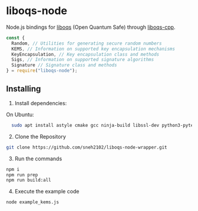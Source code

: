 # liboqs-node

Node.js bindings for [liboqs](https://github.com/open-quantum-safe/liboqs) (Open Quantum Safe) through [liboqs-cpp](https://github.com/open-quantum-safe/liboqs-cpp).

```js
const {
  Random, // Utilities for generating secure random numbers
  KEMS, // Information on supported key encapsulation mechanisms
  KeyEncapsulation, // Key encapsulation class and methods
  Sigs, // Information on supported signature algorithms
  Signature // Signature class and methods
} = require("liboqs-node");
```

## Installing

1. Install dependencies:

On Ubuntu:
```bash
  sudo apt install astyle cmake gcc ninja-build libssl-dev python3-pytest python3-pytest-xdist unzip xsltproc doxygen graphviz python3-yaml valgrind
```

2. Clone the Repository
```bash
git clone https://github.com/sneh2102/liboqs-node-wrapper.git
```

3. Run the commands
```bash
npm i
npm run prep
npm run build:all
```

4. Execute the example code
```bash
node example_kems.js
```
